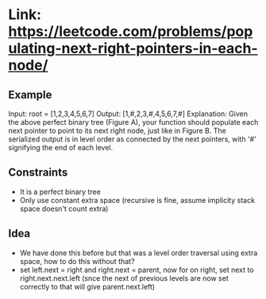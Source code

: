 # Link: <https://leetcode.com/problems/populating-next-right-pointers-in-each-node/>

## Example

Input: root = [1,2,3,4,5,6,7]
Output: [1,#,2,3,#,4,5,6,7,#]
Explanation: Given the above perfect binary tree (Figure A), your function should populate each next pointer to point to its next right node, just like in Figure B. The serialized output is in level order as connected by the next pointers, with '#' signifying the end of each level.

## Constraints

- It is a perfect binary tree
- Only use constant extra space (recursive is fine, assume implicity stack space doesn't count extra)

## Idea

- We have done this before but that was a level order traversal using extra space, how to do this without that?
- set left.next = right and right.next = parent, now for on right, set next to right.next.next.left (snce the next of previous levels are now set correctly to that will give parent.next.left)
